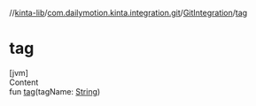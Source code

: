 //[kinta-lib](../../../index.md)/[com.dailymotion.kinta.integration.git](../index.md)/[GitIntegration](index.md)/[tag](tag.md)



# tag  
[jvm]  
Content  
fun [tag](tag.md)(tagName: [String](https://kotlinlang.org/api/latest/jvm/stdlib/kotlin/-string/index.html))  



